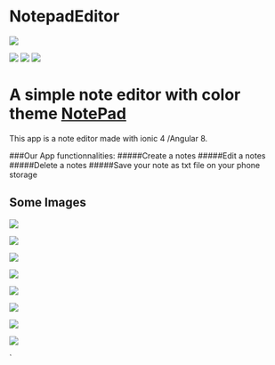 # NotepadEditor

![](https://aristidelegba.github.io/notepadEditor/mobile/resources/icon.png)

![](https://img.shields.io/github/stars/aristidelegba/notepadEditor) ![](https://img.shields.io/github/forks/aristidelegba/notepadEditor)  ![](https://img.shields.io/npm/v/editor.md.svg)


# A simple note editor with color theme [NotePad](https://github.com/aristidelegba/notepadEditor "owner repo")

This app is a note editor made with ionic 4 /Angular 8.

###Our App functionnalities:
#####Create a notes
#####Edit a notes
#####Delete a notes
#####Save your note as txt file on your phone storage

## Some Images

![](https://aristidelegba.github.io/notepadEditor/docs_owner/Capture_black.PNG)

![](https://aristidelegba.github.io/notepadEditor/docs_owner/Capture.PNG)

![](https://aristidelegba.github.io/notepadEditor/docs_owner/Capture_1.PNG)

![](https://aristidelegba.github.io/notepadEditor/docs_owner/Capture_2.PNG)

![](https://aristidelegba.github.io/notepadEditor/docs_owner/Capture_3.PNG)

![](https://aristidelegba.github.io/notepadEditor/docs_owner/Capture_4.PNG)

![](https://aristidelegba.github.io/notepadEditor/docs_owner/Capture_5.PNG)

![](https://aristidelegba.github.io/notepadEditor/docs_owner/Capture_6.PNG)





`
```


